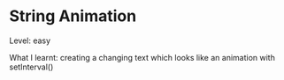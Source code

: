 # String Animation

Level: easy

What I learnt: creating a changing text which looks like an animation with setInterval()
